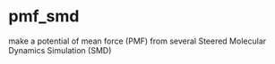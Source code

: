 # pmf_smd
make a potential of mean force (PMF) from several Steered Molecular Dynamics Simulation (SMD)
